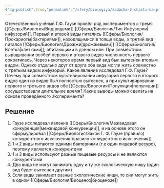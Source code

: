 ```yaml
---
{"dg-publish":true,"permalink":"/sfery/biologiya/zadacha-2-chasti-na-pravilo-konkurentnogo-isklyucheniya/","tags":["Экология"]}
---
```


Отечественный учёный Г.Ф. Гаузе провёл ряд экспериментов с тремя [[Сферы/Биология/Вид\|видами]] [[Сферы/Биология/Тип Инфузории\|инфузорий]]. Первый и второй виды питались [[Сферы/Биология/Прокариоты\|бактериями]], находящимися в толще воды, а третий вид питался [[Сферы/Биология/Дрожжи\|дрожжевыми]] [[Сферы/Биология/Клетка\|клетками]], обитающими в донном иле. При совместном выращивании особей первого и второго видов численность первого сократилась. Через некоторое время первый вид был вытеснен вторым видом. Однако отдельно друг от друга оба вида могли жить совместно с третьим видом инфузорий. Какое явление исследовал Г.Ф. Гаузе? Почему при совместном культивировании инфузорий первого и второго видов один из видов был полностью вытеснен, а при культивировании первого и третьего видов обе [[Сферы/Биология/Популяция\|популяции]] сосуществовали длительное время? Какие выводы можно сделать на основе проведённого эксперимента?
## Решение 
1. Гаузе исследовал явление [[Сферы/Биология/Межвидовая конкуренция\|межвидовой конкуренции]], и на основе этого он сформулировал [[Сферы/Биология/Закон Г. Ф. Гаузе (правило) конкурентного исключения\|правило конкурентного исключения]] 
2. 1 и 2 виды питаются одними бактериями (т.е один пищевой ресурс), поэтому являются конкурентами 
3. 1 и 3 виды используют разные пищевые ресурсы и не являются конкурентами 
4. Два вида не могут занимать одну и ту же экологическую нишу (один вид будет вытеснен другим)
5. Если виды занимают разные экологические ниши, то они могут жить в одном [[Сферы/Биология/Биоценоз\|биоценозе]]